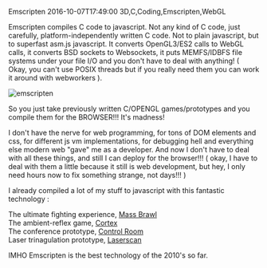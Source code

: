 Emscripten
2016-10-07T17:49:00
3D,C,Coding,Emscripten,WebGL

Emscripten compiles C code to javascript. Not any kind of C code, just carefully, platform-independently written C code. Not to plain javascript, but to superfast asm.js javascript. It converts OpenGL3/ES2 calls to WebGL calls, it converts BSD sockets to Websockets, it puts MEMFS/IDBFS file systems under your file I/O and you don't have to deal with anything! ( Okay, you can't use POSIX threads but if you really need them you can work it around with webworkers ).

![emscripten](/images/20161007_emscripten.png)

So you just take previously written C/OPENGL games/prototypes and you compile them for the BROWSER!!! It's madness!

I don't have the nerve for web programming, for tons of DOM elements and css, for different js vm implementations, for debugging hell and everything else modern web "gave" me as a developer. And now I don't have to deal with all these things, and still I can deploy for the browser!!! ( okay, I have to deal with them a little because it still is web development, but hey, I only need hours now to fix something strange, not days!!! )

I already compiled a lot of my stuff to javascript with this fantastic technology :

The ultimate fighting experience, [Mass Brawl](/downloads/brawl/index.html)  
The ambient-reflex game, [Cortex](/downloads/cortex/index.html)  
The conference prototype, [Control Room](/downloads/controlroom/index.html)  
Laser trinagulation prototype, [Laserscan](/downloads/laserscan/index.html)  

IMHO Emscripten is the best technology of the 2010's so far.